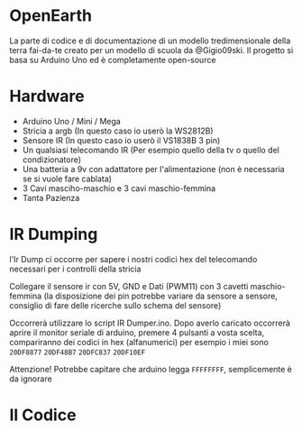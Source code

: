 # OpenEarth
La parte di codice e di documentazione di un modello tredimensionale della terra fai-da-te creato per un modello di scuola da @Gigio09ski.
Il progetto si basa su Arduino Uno ed è completamente open-source
# Hardware
- Arduino Uno / Mini / Mega
- Stricia a argb (In questo caso io userò la WS2812B)
- Sensore IR (In questo caso io userò il VS1838B 3 pin)
- Un qualsiasi telecomando IR (Per esempio quello della tv o quello del condizionatore)
- Una batteria a 9v con adattatore per l'alimentazione (non è necessaria se si vuole fare cablata)
- 3 Cavi masciho-maschio e 3 cavi maschio-femmina
- Tanta Pazienza
# IR Dumping
l'Ir Dump ci occorre per sapere i nostri codici hex del telecomando necessari per i controlli della stricia

Collegare il sensore ir con 5V, GND e Dati (PWM11) con 3 cavetti maschio-femmina (la disposizione dei pin potrebbe variare da sensore a sensore, consiglio di fare delle ricerche sullo schema del sensore)

Occorrerà utilizzare lo script IR Dumper.ino. Dopo averlo caricato occorrerà aprire il monitor seriale di arduino, premere 4 pulsanti a vosta scelta, compariranno dei codici in hex (alfanumerici) per esempio i miei sono `20DF8877` `20DF48B7` `20DFC837` `20DF10EF`

Attenzione! Potrebbe capitare che arduino legga `FFFFFFFF`, semplicemente è da ignorare
# Il Codice